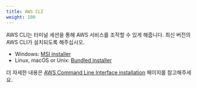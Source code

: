 ```yaml
---
title: AWS CLI
weight: 100
---
```



AWS CLI는 터미널 세션을 통해 AWS 서비스를 조작할 수 있게 해줍니다.
최신 버전의 AWS CLI가 설치되도록 해주십시오.


 * Windows: [MSI installer](https://docs.aws.amazon.com/cli/latest/userguide/install-windows.html#install-msi-on-windows)
 * Linux, macOS or Unix: [Bundled installer](https://docs.aws.amazon.com/cli/latest/userguide/awscli-install-bundle.html#install-bundle-other)

더 자세한 내용은 [AWS Command Line Interface
installation](https://docs.aws.amazon.com/cli/latest/userguide/installing.html)
페이지를 참고해주세요.